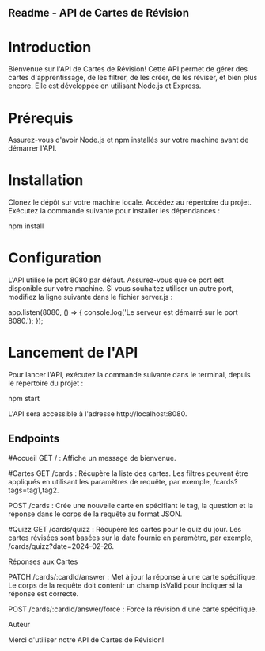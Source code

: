 ## Readme - API de Cartes de Révision
# Introduction
Bienvenue sur l'API de Cartes de Révision! Cette API permet de gérer des cartes d'apprentissage, de les filtrer, de les créer, de les réviser, et bien plus encore. Elle est développée en utilisant Node.js et Express.

# Prérequis
Assurez-vous d'avoir Node.js et npm installés sur votre machine avant de démarrer l'API.

# Installation
Clonez le dépôt sur votre machine locale.
Accédez au répertoire du projet.
Exécutez la commande suivante pour installer les dépendances :

npm install

# Configuration
L'API utilise le port 8080 par défaut. Assurez-vous que ce port est disponible sur votre machine. Si vous souhaitez utiliser un autre port, modifiez la ligne suivante dans le fichier server.js :


app.listen(8080, () => {
    console.log('Le serveur est démarré sur le port 8080.');
});
# Lancement de l'API
Pour lancer l'API, exécutez la commande suivante dans le terminal, depuis le répertoire du projet :


npm start

L'API sera accessible à l'adresse http://localhost:8080.

## Endpoints

#Accueil
GET / : Affiche un message de bienvenue.

#Cartes
GET /cards : Récupère la liste des cartes. Les filtres peuvent être appliqués en utilisant les paramètres de requête, par exemple, /cards?tags=tag1,tag2.

POST /cards : Crée une nouvelle carte en spécifiant le tag, la question et la réponse dans le corps de la requête au format JSON.

#Quizz
GET /cards/quizz : Récupère les cartes pour le quiz du jour. Les cartes révisées sont basées sur la date fournie en paramètre, par exemple, /cards/quizz?date=2024-02-26.

Réponses aux Cartes

PATCH /cards/:cardId/answer : Met à jour la réponse à une carte spécifique. Le corps de la requête doit contenir un champ isValid pour indiquer si la réponse est correcte.


POST /cards/:cardId/answer/force : Force la révision d'une carte spécifique.




Auteur
<TIGHLIT Badis>
<MEHADJI Chahine>

Merci d'utiliser notre API de Cartes de Révision!
